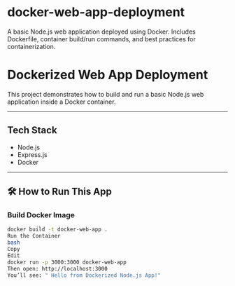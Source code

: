 # docker-web-app-deployment
A basic Node.js web application deployed using Docker. Includes Dockerfile, container build/run commands, and best practices for containerization.
#  Dockerized Web App Deployment

This project demonstrates how to build and run a basic Node.js web application inside a Docker container.

---

##  Tech Stack

- Node.js
- Express.js
- Docker

---

## 🛠 How to Run This App

###  Build Docker Image

```bash
docker build -t docker-web-app .
Run the Container
bash
Copy
Edit
docker run -p 3000:3000 docker-web-app
Then open: http://localhost:3000
You’ll see: " Hello from Dockerized Node.js App!"
